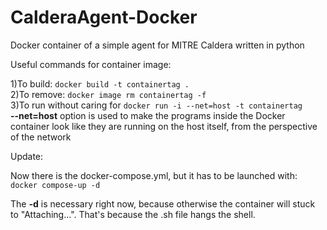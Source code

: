 # CalderaAgent-Docker
Docker container of a simple agent for MITRE Caldera written in python 

Useful commands for container image:

1)To build: `docker build -t containertag .`    
2)To remove: `docker image rm containertag -f`  
3)To run without caring for `docker run -i --net=host -t containertag`     
**--net=host** option is used to make the programs inside the Docker container look like they are running on the host itself, from the perspective of the network

Update:

Now there is the docker-compose.yml, but it has to be launched with:
`docker compose-up -d`

The **-d** is necessary right now, because otherwise the container will stuck to "Attaching...". That's because the .sh file hangs the shell.
